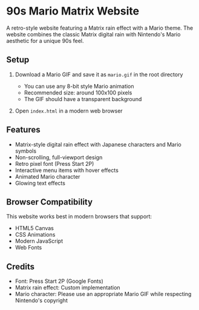 # 90s Mario Matrix Website

A retro-style website featuring a Matrix rain effect with a Mario theme. The website combines the classic Matrix digital rain with Nintendo's Mario aesthetic for a unique 90s feel.

## Setup

1. Download a Mario GIF and save it as `mario.gif` in the root directory
   - You can use any 8-bit style Mario animation
   - Recommended size: around 100x100 pixels
   - The GIF should have a transparent background

2. Open `index.html` in a modern web browser

## Features

- Matrix-style digital rain effect with Japanese characters and Mario symbols
- Non-scrolling, full-viewport design
- Retro pixel font (Press Start 2P)
- Interactive menu items with hover effects
- Animated Mario character
- Glowing text effects

## Browser Compatibility

This website works best in modern browsers that support:
- HTML5 Canvas
- CSS Animations
- Modern JavaScript
- Web Fonts

## Credits

- Font: Press Start 2P (Google Fonts)
- Matrix rain effect: Custom implementation
- Mario character: Please use an appropriate Mario GIF while respecting Nintendo's copyright 